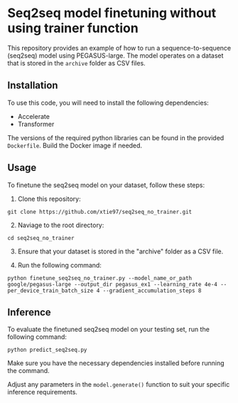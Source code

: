 # Seq2seq model finetuning without using trainer function

This repository provides an example of how to run a sequence-to-sequence (seq2seq) model using PEGASUS-large. The model operates on a dataset that is stored in the `archive` folder as CSV files.

## Installation

To use this code, you will need to install the following dependencies:

- Accelerate
- Transformer

The versions of the required python libraries can be found in the provided `Dockerfile`. Build the Docker image if needed.

## Usage
To finetune the seq2seq model on your dataset, follow these steps:

1. Clone this repository: 

```shell
git clone https://github.com/xtie97/seq2seq_no_trainer.git
```

2. Naviage to the root directory:
```shell
cd seq2seq_no_trainer
```

3. Ensure that your dataset is stored in the "archive" folder as a CSV file.

4. Run the following command:
```shell
python finetune_seq2seq_no_trainer.py --model_name_or_path google/pegasus-large --output_dir pegasus_ex1 --learning_rate 4e-4 --per_device_train_batch_size 4 --gradient_accumulation_steps 8
```

## Inference
To evaluate the finetuned seq2seq model on your testing set, run the following command:
```shell
python predict_seq2seq.py
```

Make sure you have the necessary dependencies installed before running the command.

Adjust any parameters in the  `model.generate()` function to suit your specific inference requirements. 
